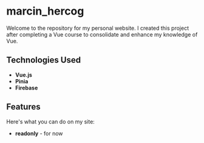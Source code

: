 # marcin_hercog

Welcome to the repository for my personal website. I created this project after completing a Vue course to consolidate and enhance my knowledge of Vue.

## Technologies Used

- **Vue.js**
- **Pinia**
- **Firebase**

## Features

Here's what you can do on my site:

- **readonly** - for now
